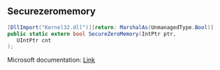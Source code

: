 ## Securezeromemory

```csharp
[DllImport("Kernel32.dll")][return: MarshalAs(UnmanagedType.Bool)]
public static extern bool SecureZeroMemory(IntPtr ptr,
   UIntPtr cnt
);
```

Microsoft documentation: [Link](https://learn.microsoft.com/en-us/previous-versions/windows/desktop/legacy/aa366877(v=vs.85))

